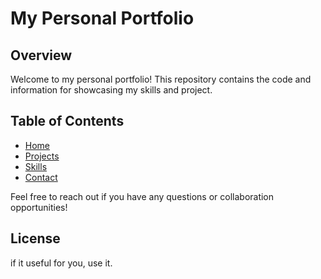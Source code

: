 # My Personal Portfolio

## Overview

Welcome to my personal portfolio! This repository contains the code and information for showcasing my skills and project.

## Table of Contents

- [Home](#home)
- [Projects](#projects)
- [Skills](#skills)
- [Contact](#contact)

Feel free to reach out if you have any questions or collaboration opportunities!

## License

if it useful for you, use it.

